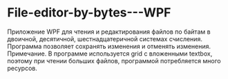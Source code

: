 # File-editor-by-bytes---WPF
Приложение  WPF для чтения и редактирования файлов по байтам в двоичной, десятичной, шестнадцатеричной системах счисления. Программа позволяет сохранять изменения и отменять изменения.  Примечание. В программе используется grid с вложенными textbox, поэтому при чтении больших файлов, программой потребляется много ресурсов.
